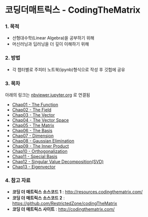 # 코딩더매트릭스 - CodingTheMatrix
### 1. 목적 

* 선형대수학(Linear Algebra)을 공부하기 위해
* 머신러닝과 딥러닝을 더 깊이 이해하기 위해 



### 2. 방법

* 각 챕터별로 주피터 노트북(ipynb)형식으로 작성 후 깃헙에 공유



### 3. 목차

아래의 링크는 [nbviewer.jupyter.org](http://nbviewer.jupyter.org/) 로 연결됨

- [Chap01 - The Function](http://nbviewer.jupyter.org/github/ExcelsiorCJH/CodingTheMatrix/blob/master/Chap01%20-%20The%20Function/Chap01-The_Function.ipynb)
- [Chap02 - The Field](http://nbviewer.jupyter.org/github/ExcelsiorCJH/CodingTheMatrix/blob/master/Chap02%20-%20The%20Field/Chap02-The_Field.ipynb)
- [Chap03 - The Vector](http://nbviewer.jupyter.org/github/ExcelsiorCJH/CodingTheMatrix/blob/master/Chap03%20-%20The%20Vector/Chap03-The_Vector.ipynb)
- [Chap04 - The Vector Space](http://nbviewer.jupyter.org/github/ExcelsiorCJH/CodingTheMatrix/blob/master/Chap04%20-%20The%20Vector%20Space/Chap04-The_Vector_Space.ipynb)
- [Chap05 - The Matrix](http://nbviewer.jupyter.org/github/ExcelsiorCJH/CodingTheMatrix/tree/master/Chap05%20-%20The%20Matrix/)
- [Chap06 - The Basis](http://nbviewer.jupyter.org/github/ExcelsiorCJH/CodingTheMatrix/blob/master/Chap06%20-%20The%20Basis/Chap06-The_Basis.ipynb)
- [Chap07 - Dimension](http://nbviewer.jupyter.org/github/ExcelsiorCJH/CodingTheMatrix/blob/master/Chap07%20-%20Dimension/Chap07-Dimension.ipynb)
- [Chap08 - Gaussian Elimination](http://nbviewer.jupyter.org/github/ExcelsiorCJH/CodingTheMatrix/blob/master/Chap08%20-%20Gaussian%20Elimination/Chap08-Gaussian_Elimination.ipynb)
- [Chap09 - The Inner Product](http://nbviewer.jupyter.org/github/ExcelsiorCJH/CodingTheMatrix/blob/master/Chap09%20-%20The%20Inner%20Product/Chap09-The_Inner_Product.ipynb)
- [Chap10 - Orthogonalization](http://nbviewer.jupyter.org/github/ExcelsiorCJH/CodingTheMatrix/blob/master/Chap10%20-%20Orthogonalization/Chap10-Orthogonalization.ipynb)
- [Chap11 - Special Basis](http://nbviewer.jupyter.org/github/ExcelsiorCJH/CodingTheMatrix/blob/master/Chap11%20-%20Special%20Basis/Chap11-Special_Basis.ipynb)
- [Chap12 - Singular Value Decomposition(SVD)](http://nbviewer.jupyter.org/github/ExcelsiorCJH/CodingTheMatrix/blob/master/Chap12%20-%20Singular%20Value%20Decomposition/Chap12-Singular_Value_Decomposition.ipynb)
- [Chap13 - Eigenvector](http://nbviewer.jupyter.org/github/ExcelsiorCJH/CodingTheMatrix/blob/master/Chap13%20-%20Eigenvector/Chap13-Eigenvector.ipynb)



### 4. 참고 자료

* **코딩 더 매트릭스 소스코드 1**  : http://resources.codingthematrix.com/
* **코딩 더 매트릭스 소스코드 2** :  https://github.com/RestrictedZone/codingTheMatrix
* **코딩 더 매트릭스 사이트** : http://codingthematrix.com/

